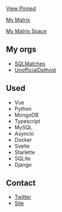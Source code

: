 [View Pinned](https://github.com/WardPearce#user-27844174-pinned-items-reorder-form)

[My Matrix](https://matrix.to/#/@wardp:matrix.org)

[My Matrix Space](https://matrix.to/#/#wards-development-hut:matrix.org)

## My orgs
- [SQLMatches](https://github.com/SQLMatches)
- [UnofficialDathost](https://github.com/UnofficialDathost)

## Used 
- Vue
- Python
- MongoDB
- Typescript
- MySQL
- Asyncio
- Docker
- Svelte
- Starlette
- SQLite
- Django

## Contact
- [Twitter](https://twitter.com/wardweeb)
- [Site](https://wardpearce.com)
